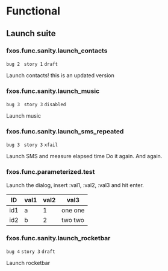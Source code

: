 # Functional

## Launch suite

### fxos.func.sanity.launch_contacts
`bug 2 `
`story 1`
`draft`

Launch contacts! this is an updated version

### fxos.func.sanity.launch_music
`bug 3 `
`story 3`
`disabled`

Launch music


### fxos.func.sanity.launch_sms_repeated
`bug 3 `
`story 3`
`xfail`

Launch SMS and measure elapsed time
Do it again.
And again.


### fxos.func.parameterized.test
Launch the dialog, insert :val1, :val2, :val3 and hit enter.

ID  | val1 | val2 | val3 |
--- | ---- | ---- | -----
id1 | a    | 1    | one one
id2 | b    | 2    | two two


### fxos.func.sanity.launch_rocketbar
`bug 4`
`story 3`
`draft`

Launch rocketbar
